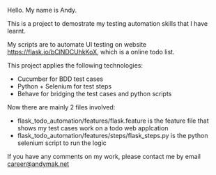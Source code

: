 Hello. My name is Andy.

This is a project to demostrate my testing automation skills that I have learnt.

My scripts are to automate UI testing on website https://flask.io/bClNDCUhkKoX, which is a online todo list.

This project applies the following technologies:

- Cucumber for BDD test cases
- Python + Selenium for test steps
- Behave for bridging the test cases and python scripts


Now there are mainly 2 files involved:

- flask_todo_automation/features/flask.feature is the feature file that shows my test cases work on a todo web applcation
- flask_todo_automation/features/steps/flask_steps.py is the python selenium script to run the logic

If you have any comments on my work, please contact me by email career@andymak.net